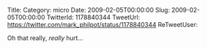 Title: 
Category: micro
Date: 2009-02-05T00:00:00
Slug: 2009-02-05T00:00:00
TwitterId: 1178840344
TweetUrl: https://twitter.com/mark_philpot/status/1178840344
ReTweetUser: 

Oh that really, *really* hurt...